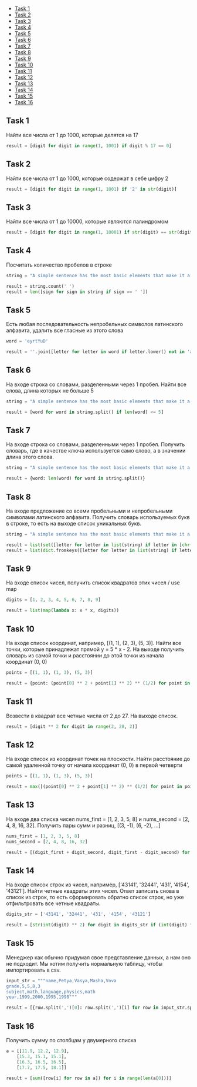 + [Task 1](#Task-1)
+ [Task 2](#Task-2)
+ [Task 3](#Task-3)
+ [Task 4](#Task-4)
+ [Task 5](#Task-5)
+ [Task 6](#Task-6)
+ [Task 7](#Task-7)
+ [Task 8](#Task-8)
+ [Task 9](#Task-9)
+ [Task 10](#Task-10)
+ [Task 11](#Task-11)
+ [Task 12](#Task-12)
+ [Task 13](#Task-13)
+ [Task 14](#Task-14)
+ [Task 15](#Task-15)
+ [Task 16](#Task-16)

## Task 1

Найти все числа от 1 до 1000, которые делятся на 17
```python
result = [digit for digit in range(1, 1001) if digit % 17 == 0]
```

## Task 2

Найти все числа от 1 до 1000, которые содержат в себе цифру 2
```python
result = [digit for digit in range(1, 1001) if '2' in str(digit)]
```

## Task 3

Найти все числа от 1 до 10000, которые являются палиндромом
```python
result = [digit for digit in range(1, 10001) if str(digit) == str(digit)[::-1]]

```

## Task 4

Посчитать количество пробелов в строке
```python
string = "A simple sentence has the most basic elements that make it a sentence: a subject a verb and a completed thought"

result = string.count(' ')
result = len([sign for sign in string if sign == ' '])
```

## Task 5

Есть любая последовательность непробельных символов латинского алфавита, удалить все гласные из этого слова
```python
word = 'eyrtYuD'

result = ''.join([letter for letter in word if letter.lower() not in 'aeiouy'])
```

## Task 6

 На входе строка со словами, разделенными через 1 пробел. Найти все слова, длина которых не больше 5
```python
string = "A simple sentence has the most basic elements that make it a sentence: a subject a verb and a completed thought"

result = [word for word in string.split() if len(word) <= 5]
```

## Task 7

На входе строка со словами, разделенными через 1 пробел. Получить словарь, где в качестве ключа используется само слово, а в значении длина этого слова.
```python
string = "A simple sentence has the most basic elements that make it a sentence: a subject a verb and a completed thought"

result = {word: len(word) for word in string.split()}
```

## Task 8

На входе предложение со всеми пробельными и непробельными символами латинского алфавита. Получить словарь используемых букв в строке, то есть на выходе список уникальных букв.
```python
string = "A simple sentence has the most basic elements that make it a sentence: a subject a verb and a completed thought"

result = list(set([letter for letter in list(string) if letter in [chr(i) for i in range(97, 123)]]))
result = list(dict.fromkeys([letter for letter in list(string) if letter in [chr(i) for i in range(97, 123)]]).keys())
```

## Task 9

На входе список чисел, получить список квадратов этих чисел / use map
```python
digits = [1, 2, 3, 4, 5, 6, 7, 8, 9]

result = list(map(lambda x: x * x, digits))
```

## Task 10

На входе список координат, например, [(1, 1), (2, 3), (5, 3)]. Найти все точки, которые принадлежат прямой y = 5 * x - 2. 
На выходе получить словарь из самой точки и расстоянии до этой точки из начала координат (0, 0)
```python
points = [(1, 1), (1, 3), (5, 3)]

result = {point: (point[0] ** 2 + point[1] ** 2) ** (1/2) for point in points if point[1] == 5 * point[0] - 2}
```

## Task 11

Возвести в квадрат все четные числа от 2 до 27. На выходе список.
```python
result = [digit ** 2 for digit in range(2, 28, 2)]
```

## Task 12

На входе список из координат точек на плоскости. Найти расстояние до самой удаленной точку от начала координат (0, 0) в первой четверти 
```python
points = [(1, 1), (1, 3), (5, 3)]

result = max([(point[0] ** 2 + point[1] ** 2) ** (1/2) for point in points if point[0] > 0 and point[1] > 0])
```

## Task 13

На входе два списка чисел nums_first = [1, 2, 3, 5, 8] и nums_second = [2, 4, 8, 16, 32]. Получить пары сумм и разниц, [(3, -1), (6, -2), ...]
```python
nums_first = [1, 2, 3, 5, 8]
nums_second = [2, 4, 8, 16, 32]

result = [(digit_first + digit_second, digit_first - digit_second) for digit_first, digit_second in zip(nums_first, nums_second)]
```

## Task 14

На входе список строк из чисел, например, ['43141', '32441', '431', '4154', '43121']. Найти четные квадраты этих чисел. Ответ записать снова в список из строк, то есть сформировать обратно список строк, но уже отфильтровать все четные квадраты.
```python
digits_str = ['43141', '32441', '431', '4154', '43121']

result = [str(int(digit) ** 2) for digit in digits_str if (int(digit) ** 2) % 2 == 0]
```

## Task 15

Менеджер как обычно придумал свое представление данных, а нам оно не подходит. Мы хотим получить нормальную таблицу, чтобы импортировать в csv.

```python
input_str = """name,Petya,Vasya,Masha,Vova
grade,5,5,8,3
subject,math,language,physics,math
year,1999,2000,1995,1998"""

result = [{row.split(',')[0]: row.split(',')[i] for row in input_str.split('\n')} for i in range(1, len(input_str.split('\n')[0].split(',')))]

```

## Task 16

Получить сумму по столбцам у двумерного списка
```python
a = [[11.9, 12.2, 12.9],
    [15.3, 15.1, 15.1],
    [16.3, 16.5, 16.5],
    [17.7, 17.5, 18.1]]
    
result = [sum([row[i] for row in a]) for i in range(len(a[0]))]
```
